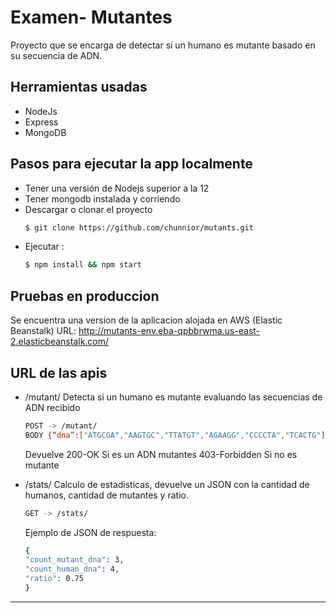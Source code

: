 # Examen- Mutantes

Proyecto que se encarga de detectar si un humano es mutante basado en su secuencia de ADN.

## Herramientas usadas

- NodeJs
- Express
- MongoDB
## Pasos para ejecutar la app localmente

- Tener una versión de Nodejs superior a la 12
- Tener mongodb instalada y corriendo
- Descargar o clonar el proyecto
   ```sh
   $ git clone https://github.com/chunnior/mutants.git
    ```
- Ejecutar :
    ```sh
    $ npm install && npm start
    ```

## Pruebas en produccion
Se encuentra una version de la aplicacion alojada en AWS (Elastic Beanstalk)
URL: http://mutants-env.eba-qpbbrwma.us-east-2.elasticbeanstalk.com/

## URL de las apis
  - /mutant/
  Detecta si un humano es mutante evaluando las secuencias de ADN recibido

    ```sh
    POST -> /mutant/
    BODY {“dna”:["ATGCGA","AAGTGC","TTATGT","AGAAGG","CCCCTA","TCACTG"]}
    ```
    Devuelve 
        200-OK Si es un ADN mutantes
        403-Forbidden Si no es mutante
- /stats/
  Calculo de estadisticas, devuelve un JSON con la cantidad de humanos, cantidad de mutantes y ratio.

    ```sh
    GET -> /stats/
    ```
    Ejemplo de JSON de respuesta:
     ```sh
    {
    "count_mutant_dna": 3,
    "count_human_dna": 4,
    "ratio": 0.75
    }
    ```
 


----



